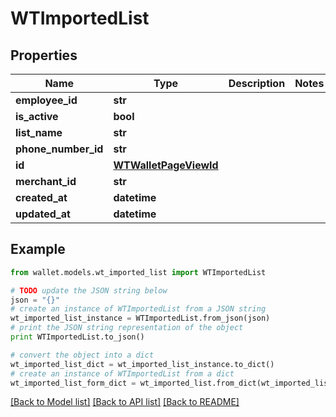 # WTImportedList


## Properties

Name | Type | Description | Notes
------------ | ------------- | ------------- | -------------
**employee_id** | **str** |  | 
**is_active** | **bool** |  | 
**list_name** | **str** |  | 
**phone_number_id** | **str** |  | 
**id** | [**WTWalletPageViewId**](WTWalletPageViewId.md) |  | 
**merchant_id** | **str** |  | 
**created_at** | **datetime** |  | 
**updated_at** | **datetime** |  | 

## Example

```python
from wallet.models.wt_imported_list import WTImportedList

# TODO update the JSON string below
json = "{}"
# create an instance of WTImportedList from a JSON string
wt_imported_list_instance = WTImportedList.from_json(json)
# print the JSON string representation of the object
print WTImportedList.to_json()

# convert the object into a dict
wt_imported_list_dict = wt_imported_list_instance.to_dict()
# create an instance of WTImportedList from a dict
wt_imported_list_form_dict = wt_imported_list.from_dict(wt_imported_list_dict)
```
[[Back to Model list]](../README.md#documentation-for-models) [[Back to API list]](../README.md#documentation-for-api-endpoints) [[Back to README]](../README.md)



